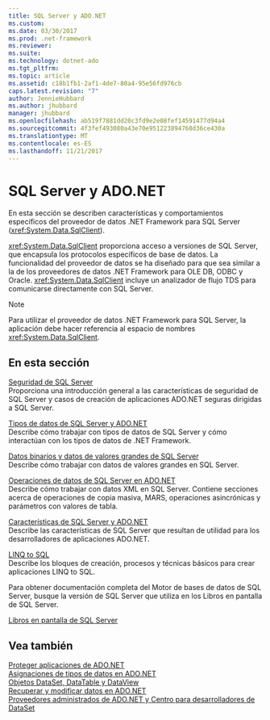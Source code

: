 ```yaml
---
title: SQL Server y ADO.NET
ms.custom: 
ms.date: 03/30/2017
ms.prod: .net-framework
ms.reviewer: 
ms.suite: 
ms.technology: dotnet-ado
ms.tgt_pltfrm: 
ms.topic: article
ms.assetid: c18b1fb1-2af1-4de7-80a4-95e56fd976cb
caps.latest.revision: "7"
author: JennieHubbard
ms.author: jhubbard
manager: jhubbard
ms.openlocfilehash: ab519f7881dd20c3fd9e2e08fef14591477d94a4
ms.sourcegitcommit: 4f3fef493080a43e70e951223894768d36ce430a
ms.translationtype: MT
ms.contentlocale: es-ES
ms.lasthandoff: 11/21/2017
---
```

# <a name="sql-server-and-adonet"></a>SQL Server y ADO.NET
En esta sección se describen características y comportamientos específicos del proveedor de datos .NET Framework para SQL Server (<xref:System.Data.SqlClient>).  
  
 <xref:System.Data.SqlClient> proporciona acceso a versiones de SQL Server, que encapsula los protocolos específicos de base de datos. La funcionalidad del proveedor de datos se ha diseñado para que sea similar a la de los proveedores de datos .NET Framework para OLE DB, ODBC y Oracle. <xref:System.Data.SqlClient> incluye un analizador de flujo TDS para comunicarse directamente con SQL Server.  
  
> [!NOTE]
>  Para utilizar el proveedor de datos .NET Framework para SQL Server, la aplicación debe hacer referencia al espacio de nombres <xref:System.Data.SqlClient>.  
  
## <a name="in-this-section"></a>En esta sección  
 [Seguridad de SQL Server](../../../../../docs/framework/data/adonet/sql/sql-server-security.md)  
 Proporciona una introducción general a las características de seguridad de SQL Server y casos de creación de aplicaciones ADO.NET seguras dirigidas a SQL Server.  
  
 [Tipos de datos de SQL Server y ADO.NET](../../../../../docs/framework/data/adonet/sql/sql-server-data-types.md)  
 Describe cómo trabajar con tipos de datos de SQL Server y cómo interactúan con los tipos de datos de .NET Framework.  
  
 [Datos binarios y datos de valores grandes de SQL Server](../../../../../docs/framework/data/adonet/sql/sql-server-binary-and-large-value-data.md)  
 Describe cómo trabajar con datos de valores grandes en SQL Server.  
  
 [Operaciones de datos de SQL Server en ADO.NET](../../../../../docs/framework/data/adonet/sql/sql-server-data-operations.md)  
 Describe cómo trabajar con datos XML en SQL Server. Contiene secciones acerca de operaciones de copia masiva, MARS, operaciones asincrónicas y parámetros con valores de tabla.  
  
 [Características de SQL Server y ADO.NET](../../../../../docs/framework/data/adonet/sql/sql-server-features-and-adonet.md)  
 Describe las características de SQL Server que resultan de utilidad para los desarrolladores de aplicaciones ADO.NET.  
  
 [LINQ to SQL](../../../../../docs/framework/data/adonet/sql/linq/index.md)  
 Describe los bloques de creación, procesos y técnicas básicos para crear aplicaciones LINQ to SQL.  
  
 Para obtener documentación completa del Motor de bases de datos de SQL Server, busque la versión de SQL Server que utiliza en los Libros en pantalla de SQL Server.  
  
 [Libros en pantalla de SQL Server](http://msdn.microsoft.com/library/ms130214.aspx)  
  
## <a name="see-also"></a>Vea también  
 [Proteger aplicaciones de ADO.NET](../../../../../docs/framework/data/adonet/securing-ado-net-applications.md)  
 [Asignaciones de tipos de datos en ADO.NET](../../../../../docs/framework/data/adonet/data-type-mappings-in-ado-net.md)  
 [Objetos DataSet, DataTable y DataView](../../../../../docs/framework/data/adonet/dataset-datatable-dataview/index.md)  
 [Recuperar y modificar datos en ADO.NET](../../../../../docs/framework/data/adonet/retrieving-and-modifying-data.md)  
 [Proveedores administrados de ADO.NET y Centro para desarrolladores de DataSet](http://go.microsoft.com/fwlink/?LinkId=217917)
